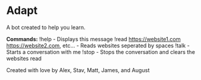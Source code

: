 # Adapt
A bot created to help you learn.

**Commands:**
!help - Displays this message
!read https://website1.com  https://website2.com, etc... - Reads websites seperated by spaces
!talk - Starts a conversation with me
!stop - Stops the conversation and clears the websites read

Created with love by Alex, Stav, Matt, James, and August
